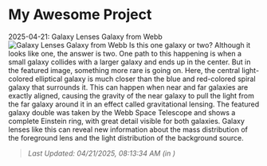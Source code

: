 # My Awesome Project

<!-- APOD Start -->
2025-04-21: Galaxy Lenses Galaxy from Webb
![Galaxy Lenses Galaxy from Webb](https://apod.nasa.gov/apod/image/2504/GalaxiesLens_Webb_960.jpg)
Is this one galaxy or two? Although it looks like one, the answer is two. One path to this happening is when a small galaxy collides with a larger galaxy and ends up in the center. But in the featured image, something more rare is going on. Here, the central light-colored elliptical galaxy is much closer than the blue and red-colored spiral galaxy that surrounds it. This can happen when near and far galaxies are exactly aligned, causing the gravity of the near galaxy to pull the light from the far galaxy around it in an effect called gravitational lensing. The featured galaxy double was taken by the Webb Space Telescope and shows a complete Einstein ring, with great detail visible for both galaxies.  Galaxy lenses like this can reveal new information about the mass distribution of the foreground lens and the light distribution of the background source.
> _Last Updated: 04/21/2025, 08:13:34 AM (in )_
<!-- APOD End -->
